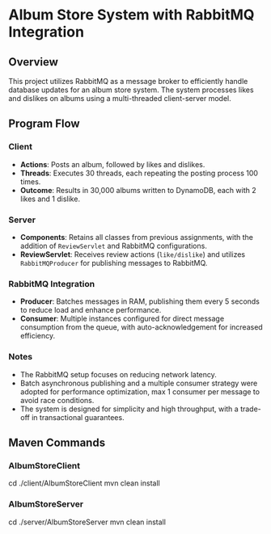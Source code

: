 # Album Store System with RabbitMQ Integration

## Overview
This project utilizes RabbitMQ as a message broker to efficiently handle database updates for an album store system. The system processes likes and dislikes on albums using a multi-threaded client-server model.

## Program Flow

### Client
- **Actions**: Posts an album, followed by likes and dislikes.
- **Threads**: Executes 30 threads, each repeating the posting process 100 times.
- **Outcome**: Results in 30,000 albums written to DynamoDB, each with 2 likes and 1 dislike.

### Server
- **Components**: Retains all classes from previous assignments, with the addition of `ReviewServlet` and RabbitMQ configurations.
- **ReviewServlet**: Receives review actions (`like/dislike`) and utilizes `RabbitMQProducer` for publishing messages to RabbitMQ.

### RabbitMQ Integration
- **Producer**: Batches messages in RAM, publishing them every 5 seconds to reduce load and enhance performance.
- **Consumer**: Multiple instances configured for direct message consumption from the queue, with auto-acknowledgement for increased efficiency.

### Notes
- The RabbitMQ setup focuses on reducing network latency.
- Batch asynchronous publishing and a multiple consumer strategy were adopted for performance optimization, max 1 consumer per message to avoid race conditions.
- The system is designed for simplicity and high throughput, with a trade-off in transactional guarantees.

## Maven Commands

### AlbumStoreClient
cd ./client/AlbumStoreClient
mvn clean install

### AlbumStoreServer
cd ./server/AlbumStoreServer
mvn clean install
